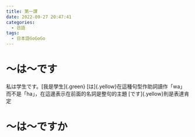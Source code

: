 ```yaml
---
title: 第一課 
date: 2022-09-27 20:47:41
categories:
  - 日語
tags:
  - 日本語GoGoGo
---
```

# ～は～です
私は学生です。[我是學生]{.green}
[は]{.yellow}在這種句型作助詞讀作「wa」而不是「ha」，在這邊表示在前面的名詞是整句的主題
[です]{.yellow}則是表達肯定

# ～は～ですか
